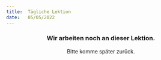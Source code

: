 ```yaml
---
title:  Tägliche Lektion
date:   05/05/2022
---
```


### <center>Wir arbeiten noch an dieser Lektion.</center>
<center>Bitte komme später zurück.</center>